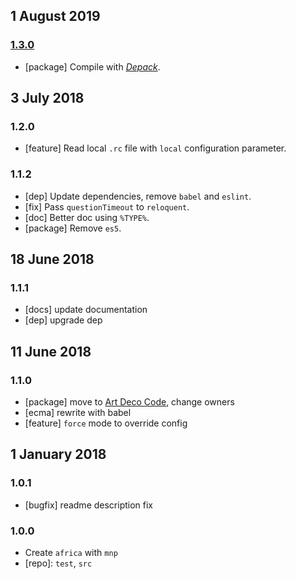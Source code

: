 ## 1 August 2019

### [1.3.0](https://github.com/artdecocode/africa/compare/v1.2.0...v1.3.0)

- [package] Compile with [_Depack_](https://compiler.page).

## 3 July 2018

### 1.2.0

- [feature] Read local `.rc` file with `local` configuration parameter.

### 1.1.2

- [dep] Update dependencies, remove `babel` and `eslint`.
- [fix] Pass `questionTimeout` to `reloquent`.
- [doc] Better doc using `%TYPE%`.
- [package] Remove `es5`.

## 18 June 2018

### 1.1.1

- [docs] update documentation
- [dep] upgrade dep

## 11 June 2018

### 1.1.0

- [package] move to [Art Deco Code](https://artdeco.bz), change owners
- [ecma] rewrite with babel
- [feature] `force` mode to override config

## 1 January 2018

### 1.0.1

- [bugfix] readme description fix

### 1.0.0

- Create `africa` with `mnp`
- [repo]: `test`, `src`

